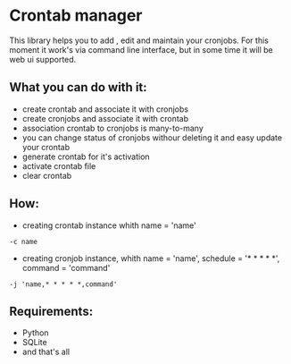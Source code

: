 # Crontab manager

This library helps you to add , edit and maintain your cronjobs. For this moment it work's via command line interface, but in some time it will be web ui supported.

## What you can do with it:

* create crontab and associate it with cronjobs
* create cronjobs and associate it with crontab
* association crontab to cronjobs is many-to-many
* you can change status of cronjobs withour deleting it and easy update your crontab
* generate crontab for it's activation
* activate crontab file
* clear crontab

## How:

* creating crontab instance whith name = 'name'

`
-c name
`

* creating  cronjob instance, whith name = 'name', schedule = '* * * * *', command = 'command'

`
-j 'name,* * * * *,command'
`

## Requirements:

* Python
* SQLite
*  and that's all
